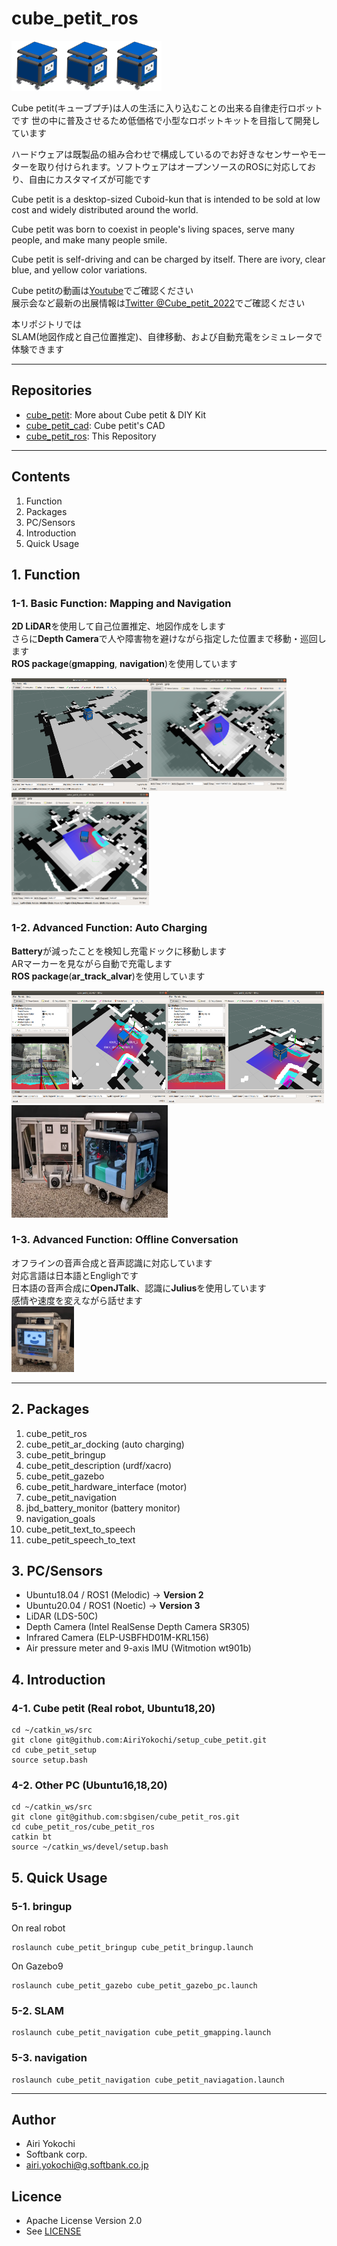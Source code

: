 # cube_petit_ros

<img src="./pictures/Cube_petit_CAD.png" width="80"><img src="./pictures/Cube_petit_CAD.png" width="80"><img src="./pictures/Cube_petit_CAD.png" width="80">

Cube petit(キューブプチ)は人の生活に入り込むことの出来る自律走行ロボットです
世の中に普及させるため低価格で小型なロボットキットを目指して開発しています

ハードウェアは既製品の組み合わせで構成しているのでお好きなセンサーやモーターを取り付けられます。ソフトウェアはオープンソースのROSに対応しており、自由にカスタマイズが可能です

Cube petit is a desktop-sized Cuboid-kun that is intended to be sold
at low cost and widely distributed around the world.

Cube petit was born to coexist in people's living spaces,
serve many people, and make many people smile.

Cube petit is self-driving and can be charged by itself.
There are ivory, clear blue, and yellow color variations.

Cube petitの動画は[Youtube](https://youtube.com/playlist?list=PL509ZQjTHPYecUfyNaroISz6ZV1QCh2k4)でご確認ください<br>展示会など最新の出展情報は[Twitter @Cube_petit_2022](https://twitter.com/Cube_petit_2022)でご確認ください

本リポジトリでは<br>SLAM(地図作成と自己位置推定)、自律移動、および自動充電をシミュレータで体験できます

---

## Repositories

* [cube_petit](https://github.com/sbgisen/cube_petit): More about Cube petit & DIY Kit
* [cube_petit_cad](https://github.com/sbgisen/cube_petit_cad): Cube petit's CAD
* [cube_petit_ros](https://github.com/sbgisen/cube_petit_ros): This Repository


---

## Contents

1. Function
1. Packages
1. PC/Sensors
1. Introduction
1. Quick Usage


## 1. Function
### 1-1. Basic Function: Mapping and Navigation
**2D LiDAR**を使用して自己位置推定、地図作成をします<br>さらに**Depth Camera**で人や障害物を避けながら指定した位置まで移動・巡回します<br>**ROS package**(**gmapping**, **navigation**)を使用しています

<img src="./pictures/gmapping.png" width="220" height="180"><img src="./pictures/navigation.png" width="220" height="180"><img src="./pictures/navigation2.png" width="220" height="180">

### 1-2. Advanced Function: Auto Charging
**Battery**が減ったことを検知し充電ドックに移動します<br>ARマーカーを見ながら自動で充電します<br>**ROS package**(**ar_track_alvar**)を使用しています

<img src="./pictures/ar_docking.png" width="250" height="180"><img src="./pictures/ar_tracking.png" width="250" height="180">
<img src="./pictures/Cube_petit_behind_with_ChargeDoc.png" width="250" height="180">

### 1-3. Advanced Function: Offline Conversation

オフラインの音声合成と音声認識に対応しています<br>対応言語は日本語とEnglighです<br>日本語の音声合成に**OpenJTalk**、認識に**Julius**を使用しています<br>感情や速度を変えながら話せます<br>
<img src="./pictures/Cube_petit_front.png" width="100">

---

## 2. Packages

1. cube_petit_ros
2. cube_petit_ar_docking (auto charging)
3. cube_petit_bringup
4. cube_petit_description (urdf/xacro)
5. cube_petit_gazebo
6. cube_petit_hardware_interface (motor)
7. cube_petit_navigation
8. jbd_battery_monitor (battery monitor)
9. navigation_goals
10. cube_petit_text_to_speech
11. cube_petit_speech_to_text

## 3. PC/Sensors

- Ubuntu18.04 / ROS1 (Melodic) -> **Version 2**
- Ubuntu20.04 / ROS1 (Noetic) -> **Version 3**
- LiDAR (LDS-50C)
- Depth Camera (Intel RealSense Depth Camera SR305)
- Infrared Camera (ELP-USBFHD01M-KRL156)
- Air pressure meter and 9-axis IMU (Witmotion wt901b)

## 4. Introduction
### 4-1. Cube petit (Real robot, Ubuntu18,20)
```
cd ~/catkin_ws/src
git clone git@github.com:AiriYokochi/setup_cube_petit.git
cd cube_petit_setup
source setup.bash
```

### 4-2. Other PC (Ubuntu16,18,20)

```
cd ~/catkin_ws/src
git clone git@github.com:sbgisen/cube_petit_ros.git
cd cube_petit_ros/cube_petit_ros
catkin bt
source ~/catkin_ws/devel/setup.bash
```
## 5. Quick Usage

### 5-1. bringup
On real robot
```
roslaunch cube_petit_bringup cube_petit_bringup.launch
```

On Gazebo9
```
roslaunch cube_petit_gazebo cube_petit_gazebo_pc.launch
```
### 5-2. SLAM

```
roslaunch cube_petit_navigation cube_petit_gmapping.launch
```

### 5-3. navigation

```
roslaunch cube_petit_navigation cube_petit_naviagation.launch
```

---

## Author

* Airi Yokochi
* Softbank corp.
* airi.yokochi@g.softbank.co.jp

## Licence

* Apache License Version 2.0
* See [LICENSE](LICENSE)
